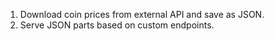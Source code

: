 1. Download coin prices from external API and save as JSON.
2. Serve JSON parts based on custom endpoints.